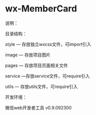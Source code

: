 # wx-MemberCard
说明：

目录结构：

style — 存放独立wxcss文件，可import引入

image — 存放项目图片

pages — 存放项目页面相关文件

service —存放service文件，可require引入

utils — 存放utils文件，可require引入

开发环境：

微信web开发者工具 v0.9.092300
